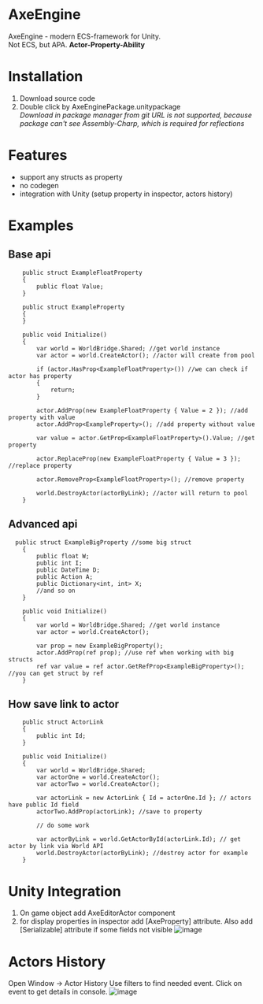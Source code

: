# AxeEngine
AxeEngine - modern ECS-framework for Unity.  
Not ECS, but APA. **Actor-Property-Ability**

# Installation
1. Download source code
2. Double click by AxeEnginePackage.unitypackage  
*Download in package manager from git URL is not supported, because package can't see Assembly-Charp, which is required for reflections*

# Features
- support any structs as property
- no codegen
- integration with Unity (setup property in inspector, actors history)

# Examples
## Base api
```
    public struct ExampleFloatProperty
    {
        public float Value;
    }

    public struct ExampleProperty
    {
    }

    public void Initialize()
    {
        var world = WorldBridge.Shared; //get world instance
        var actor = world.CreateActor(); //actor will create from pool

        if (actor.HasProp<ExampleFloatProperty>()) //we can check if actor has property
        {
            return;
        }

        actor.AddProp(new ExampleFloatProperty { Value = 2 }); //add property with value
        actor.AddProp<ExampleProperty>(); //add property without value

        var value = actor.GetProp<ExampleFloatProperty>().Value; //get property

        actor.ReplaceProp(new ExampleFloatProperty { Value = 3 }); //replace property

        actor.RemoveProp<ExampleFloatProperty>(); //remove property
        
        world.DestroyActor(actorByLink); //actor will return to pool
    }
```
## Advanced api
```
  public struct ExampleBigProperty //some big struct
    {
        public float W;
        public int I;
        public DateTime D;
        public Action A;
        public Dictionary<int, int> X;
        //and so on
    }

    public void Initialize()
    {
        var world = WorldBridge.Shared; //get world instance
        var actor = world.CreateActor();

        var prop = new ExampleBigProperty();
        actor.AddProp(ref prop); //use ref when working with big structs
        ref var value = ref actor.GetRefProp<ExampleBigProperty>(); //you can get struct by ref
    }
```
## How save link to actor
```
    public struct ActorLink
    {
        public int Id;
    }

    public void Initialize()
    {
        var world = WorldBridge.Shared;
        var actorOne = world.CreateActor();
        var actorTwo = world.CreateActor();

        var actorLink = new ActorLink { Id = actorOne.Id }; // actors have public Id field
        actorTwo.AddProp(actorLink); //save to property

        // do some work

        var actorByLink = world.GetActorById(actorLink.Id); // get actor by link via World API
        world.DestroyActor(actorByLink); //destroy actor for example
    }
```
# Unity Integration
1. On game object add AxeEditorActor component
2. for display properties in inspector add [AxeProperty] attribute. Also add [Serializable] attribute if some fields not visible
   ![image](https://github.com/user-attachments/assets/b36a951a-8557-4e38-b9db-00c76b8164eb)


# Actors History
Open Window -> Actor History
Use filters to find needed event. Click on event to get details in console.
![image](https://github.com/user-attachments/assets/2c3868da-d4c8-4e72-a90f-7dad6b4ac8f1)

